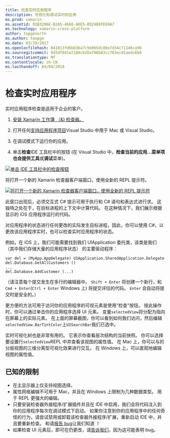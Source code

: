 ```yaml
---
title: 检查实时应用程序
description: 可视化和调试实时的应用
ms.prod: xamarin
ms.assetid: 91B3206E-B2A5-4660-A6E5-B924B8FE69A7
ms.technology: xamarin-cross-platform
author: topgenorth
ms.author: toopge
ms.date: 03/29/2017
ms.openlocfilehash: 841013fd6b836a7c9e065dc86e7d34c71146ca96
ms.sourcegitcommit: 945df041e2180cb20af08b83cc703ecd1aedc6b0
ms.translationtype: MT
ms.contentlocale: zh-CN
ms.lasthandoff: 04/04/2018
---
```

# <a name="inspecting-live-applications"></a>检查实时应用程序

实时应用程序检查是适用于企业的客户。


1. [安装 Xamarin 工作簿 （&) 检查器。](~/tools/inspector/install.md)

1. 打开任何[支持应用程序项目](~/tools/inspector/install.md#supported-platforms)Visual Studio 中用于 Mac 或 Visual Studio。
1. 在调试模式下运行你的应用。
1. 单击**检查**IDE 工具栏中的按钮 (在 Visual Studio 中，**检查当前的应用...**菜单项也会提供**工具**或**调试**菜单)。



[![](inspect-images/mac-heres-the-button.png "单击 IDE 工具栏中的检查按钮")](inspect-images/mac-heres-the-button.png#lightbox)

将打开一个新的 Xamarin 检查器客户端窗口，使用全新的 REPL 提示符。

[![](inspect-images/inspector-0.7.0-map-inspect-small.png "将打开一个新的 Xamarin 检查器客户端窗口，使用全新的 REPL 提示符")](inspect-images/inspector-0.7.0-map-inspect.png#lightbox)

此窗口出现后，必须交互式 C# 提示可用于执行和 C# 语句和表达式进行求。 这独特之处在于，在目标进程的上下文中计算代码。 在这种情况下，我们展示根据显示的 iOS 应用程序运行的代码。

对应用程序的状态进行任何更改的实际发生目标进程，因此，你可以使用 C#，以更改该应用程序实时，也可以检查实时应用程序的状态。

例如，在 iOS 上，我们可能需要找到我们 UIApplication 委托类，该类是我们 （其中我们存储大量的应用程序状态） 的主要驱动程序：

    var del = (MyApp.AppDelegate) UIApplication.SharedApplication.Delegate
    del.Database.GetAllCustomers ()
    ...
    del.Database.AddCustomer (...)

（请注意每个提交发生在多行的编辑器中。 `Shift + Enter` 将创建一个新行，和`Cmd + Enter`(`Ctrl + Enter` Windows 上) 将提交评估的代码。 `Enter` 会自动将提交时是安全的。）

更方便的方法可用于访问你的应用程序的可视元素是使用"检查"按钮。 按此操作时，你可以通过单击你的应用程序选择 UI 元素。 变量`selectedView`将分配为指向在屏幕上的实际元素。 在上面的屏幕截图，你可以看到如何我们访问，然后编辑`selectedView.BarTintColor`上`UISearchBar`我们已选中。

实时可视化树也是非常有用的。 它表示你查看层次结构的当前快照。 你可以选择要设置行`selectedView`REPL 中并查看该视图的属性值。 在 Mac 上，你可以与的分层视图的三维分离型可视化效果进行交互。 在 Windows 上，可以直观地编辑视图的属性值。

## <a name="known-limitations"></a>已知的限制

 - 在主显示器上仅支持视图选择。
 - 属性网格编辑不可用于 Mac，并且在 Windows 上限制为几种数据类型。 用于 REPL 更强大的编辑。
 - 只要安装检查器外接程序/扩展插件并且在 IDE 中启用，我们会将代码注入到你的应用程序每次在调试模式下启动。 如果你注意到你的应用程序中的任何奇怪的行为，请尝试禁用或卸载该检查器外接程序/扩展，重新启动 IDE 中，并且要重新检查。 和请[报告 bug](~/tools/inspector/install.md#reporting-bugs)让我们知道 ！
 - 如果检查 UI 元素后，即可在仍更改，请[告诉我们](~/tools/inspector/install.md#reporting-bugs)，因为这可能表明 bug。

